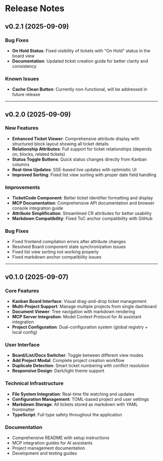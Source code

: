 # Release Notes

## v0.2.1 (2025-09-09)

### Bug Fixes
- **On Hold Status**: Fixed visibility of tickets with "On Hold" status in the board view
- **Documentation**: Updated ticket creation guide for better clarity and consistency

### Known Issues
- **Cache Clean Button**: Currently non-functional, will be addressed in future release

---

## v0.2.0 (2025-09-09)

### New Features
- **Enhanced Ticket Viewer**: Comprehensive attribute display with structured block layout showing all ticket details
- **Relationship Attributes**: Full support for ticket relationships (depends on, blocks, related tickets)
- **Status Toggle Buttons**: Quick status changes directly from Kanban columns
- **Real-time Updates**: SSE-based live updates with optimistic UI
- **Improved Sorting**: Fixed list view sorting with proper date field handling

### Improvements
- **TicketCode Component**: Better ticket identifier formatting and display
- **MCP Documentation**: Comprehensive API documentation and browser console integration guide
- **Attribute Simplification**: Streamlined CR attributes for better usability
- **Markdown Compatibility**: Fixed ToC anchor compatibility with GitHub

### Bug Fixes
- Fixed frontend compilation errors after attribute changes
- Resolved Board component state synchronization issues
- Fixed list view sorting not working properly
- Fixed markdown anchor compatibility issues

---

## v0.1.0 (2025-09-07)

### Core Features
- **Kanban Board Interface**: Visual drag-and-drop ticket management
- **Multi-Project Support**: Manage multiple projects from single dashboard
- **Document Viewer**: Tree navigation with markdown rendering
- **MCP Server Integration**: Model Context Protocol for AI assistant integration
- **Project Configuration**: Dual-configuration system (global registry + local config)

### User Interface
- **Board/List/Docs Switcher**: Toggle between different view modes
- **Add Project Modal**: Complete project creation workflow
- **Duplicate Detection**: Smart ticket numbering with conflict resolution
- **Responsive Design**: Dark/light theme support

### Technical Infrastructure
- **File System Integration**: Real-time file watching and updates
- **Configuration Management**: TOML-based project and user settings
- **Markdown Storage**: All tickets stored as markdown with YAML frontmatter
- **TypeScript**: Full type safety throughout the application

### Documentation
- Comprehensive README with setup instructions
- MCP integration guides for AI assistants
- Project management documentation
- Development and testing guides
